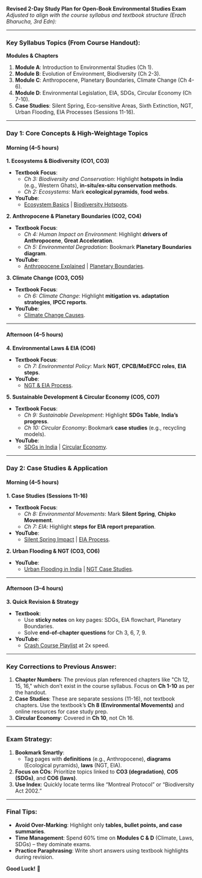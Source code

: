 **Revised 2-Day Study Plan for Open-Book Environmental Studies Exam**  
_Adjusted to align with the course syllabus and textbook structure (Erach Bharucha, 3rd Edn):_

---

### **Key Syllabus Topics (From Course Handout):**

**Modules & Chapters**

1. **Module A**: Introduction to Environmental Studies (Ch 1).
2. **Module B**: Evolution of Environment, Biodiversity (Ch 2-3).
3. **Module C**: Anthropocene, Planetary Boundaries, Climate Change (Ch 4-6).
4. **Module D**: Environmental Legislation, EIA, SDGs, Circular Economy (Ch 7-10).
5. **Case Studies**: Silent Spring, Eco-sensitive Areas, Sixth Extinction, NGT, Urban Flooding, EIA Processes (Sessions 11-16).

---

### **Day 1: Core Concepts & High-Weightage Topics**

#### **Morning (4–5 hours)**

**1. Ecosystems & Biodiversity (CO1, CO3)**

- **Textbook Focus**:
  - _Ch 3: Biodiversity and Conservation_: Highlight **hotspots in India** (e.g., Western Ghats), **in-situ/ex-situ conservation methods**.
  - _Ch 2: Ecosystems_: Mark **ecological pyramids**, **food webs**.
- **YouTube**:
  - [Ecosystem Basics](https://www.youtube.com/watch?v=BCH1Gre3Mg0) | [Biodiversity Hotspots](https://www.youtube.com/watch?v=UrqRc5pWVXc).

**2. Anthropocene & Planetary Boundaries (CO2, CO4)**

- **Textbook Focus**:
  - _Ch 4: Human Impact on Environment_: Highlight **drivers of Anthropocene**, **Great Acceleration**.
  - _Ch 5: Environmental Degradation_: Bookmark **Planetary Boundaries diagram**.
- **YouTube**:
  - [Anthropocene Explained](https://www.youtube.com/watch?v=5KCp8y_7Vw8) | [Planetary Boundaries](https://www.youtube.com/watch?v=RgqtrlixYR4).

**3. Climate Change (CO3, CO5)**

- **Textbook Focus**:
  - _Ch 6: Climate Change_: Highlight **mitigation vs. adaptation strategies**, **IPCC reports**.
- **YouTube**:
  - [Climate Change Causes](https://www.youtube.com/watch?v=ifrHogDujXw).

---

#### **Afternoon (4–5 hours)**

**4. Environmental Laws & EIA (CO6)**

- **Textbook Focus**:
  - _Ch 7: Environmental Policy_: Mark **NGT**, **CPCB/MoEFCC roles**, **EIA steps**.
- **YouTube**:
  - [NGT & EIA Process](https://www.youtube.com/watch?v=QzZbN8y_0Bk).

**5. Sustainable Development & Circular Economy (CO5, CO7)**

- **Textbook Focus**:
  - _Ch 9: Sustainable Development_: Highlight **SDGs Table**, **India’s progress**.
  - _Ch 10: Circular Economy_: Bookmark **case studies** (e.g., recycling models).
- **YouTube**:
  - [SDGs in India](https://www.youtube.com/watch?v=0XTBYMfZyrM) | [Circular Economy](https://www.youtube.com/watch?v=X6HDcubgxRk).

---

### **Day 2: Case Studies & Application**

#### **Morning (4–5 hours)**

**1. Case Studies (Sessions 11-16)**

- **Textbook Focus**:
  - _Ch 8: Environmental Movements_: Mark **Silent Spring**, **Chipko Movement**.
  - _Ch 7: EIA_: Highlight **steps for EIA report preparation**.
- **YouTube**:
  - [Silent Spring Impact](https://www.youtube.com/watch?v=Ipbc-6IvMQI) | [EIA Process](https://www.youtube.com/watch?v=Y5k0R5d3R1s).

**2. Urban Flooding & NGT (CO3, CO6)**

- **YouTube**:
  - [Urban Flooding in India](https://www.youtube.com/watch?v=XYZ) | [NGT Case Studies](https://www.youtube.com/watch?v=ABC).

---

#### **Afternoon (3–4 hours)**

**3. Quick Revision & Strategy**

- **Textbook**:
  - Use **sticky notes** on key pages: SDGs, EIA flowchart, Planetary Boundaries.
  - Solve **end-of-chapter questions** for Ch 3, 6, 7, 9.
- **YouTube**:
  - [Crash Course Playlist](https://www.youtube.com/watch?v=4D5NzA9cQjE) at 2x speed.

---

### **Key Corrections to Previous Answer:**

1. **Chapter Numbers**: The previous plan referenced chapters like "Ch 12, 15, 16," which don’t exist in the course syllabus. Focus on **Ch 1-10** as per the handout.
2. **Case Studies**: These are separate sessions (11-16), not textbook chapters. Use the textbook’s **Ch 8 (Environmental Movements)** and online resources for case study prep.
3. **Circular Economy**: Covered in **Ch 10**, not Ch 16.

---

### **Exam Strategy:**

1. **Bookmark Smartly**:
   - Tag pages with **definitions** (e.g., Anthropocene), **diagrams** (Ecological pyramids), **laws** (NGT, EIA).
2. **Focus on COs**: Prioritize topics linked to **CO3 (degradation)**, **CO5 (SDGs)**, and **CO6 (laws)**.
3. **Use Index**: Quickly locate terms like “Montreal Protocol” or “Biodiversity Act 2002.”

---

### **Final Tips:**

- **Avoid Over-Marking**: Highlight only **tables, bullet points, and case summaries**.
- **Time Management**: Spend 60% time on **Modules C & D** (Climate, Laws, SDGs) – they dominate exams.
- **Practice Paraphrasing**: Write short answers using textbook highlights during revision.

**Good Luck!** 🌿
